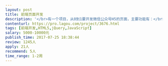```yaml
---                
layout: post       
title: 前端页面开发           
description: '</br>有一个项目，从0到1要开发微信公众号H5的页面，主要功能有：</br></br>1.登录注册</br>2.简易社区</br>3.投资平台</br>4.个人中心</br>5.简单的课程</br></br>希望找1个有经验、责任心、做事情快的前端，来帮我们开发。</br>'     
contenturl: https://pro.lagou.com/project/3676.html      
tags: [前端开发,HTML5,jQuery,JavaScript]            
salary: 5000-10000元          
publish_time: 2017-07-25 18:38:44         
review: 1245人                   
apply: 21人                   
recommend: 5人                   
time_range: 1-2周              
---                 
```

